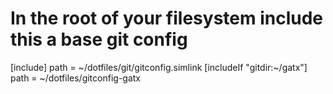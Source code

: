 # In the root of your filesystem include this a base git config

[include]
path = ~/dotfiles/git/gitconfig.simlink
[includeIf "gitdir:~/gatx"]
path = ~/dotfiles/gitconfig-gatx
